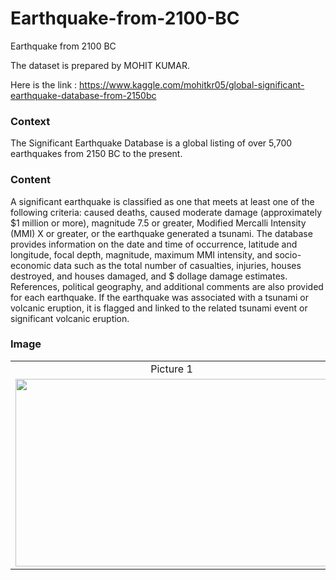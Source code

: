 # Earthquake-from-2100-BC
Earthquake from 2100 BC

The dataset is prepared by MOHIT KUMAR.

Here is the link : https://www.kaggle.com/mohitkr05/global-significant-earthquake-database-from-2150bc

### Context
The Significant Earthquake Database is a global listing of over 5,700 earthquakes from 2150 BC to the present.

### Content
A significant earthquake is classified as one that meets at least one of the following criteria: caused deaths, caused moderate damage (approximately $1 million or more), magnitude 7.5 or greater, Modified Mercalli Intensity (MMI) X or greater, or the earthquake generated a tsunami. The database provides information on the date and time of occurrence, latitude and longitude, focal depth, magnitude, maximum MMI intensity, and socio-economic data such as the total number of casualties, injuries, houses destroyed, and houses damaged, and $ dollage damage estimates. References, political geography, and additional comments are also provided for each earthquake. If the earthquake was associated with a tsunami or volcanic eruption, it is flagged and linked to the related tsunami event or significant volcanic eruption.

### Image

<table style="border: 0px;">
  <tr>
     <td align="center"> Picture 1 </td>
     <td align="center"> Picture 2</td>
  </tr>
  <tr>
    <td><img width="500" height="300" src ="https://github.com/Rapter1990/Data-Visualization-Examples/tree/master/earthquakes/images/image9.png"></td>
    <td><img width="500" height="300" src ="https://github.com/Rapter1990/Data-Visualization-Examples/tree/master/earthquakes/images/image11.png"></td>
  </tr>
 </table>
